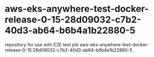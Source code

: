 # aws-eks-anywhere-test-docker-release-0-15-28d09032-c7b2-40d3-ab64-b6b4a1b22880-5
repository for use with E2E test job aws-eks-anywhere-test-docker-release-0-15:28d09032-c7b2-40d3-ab64-b6b4a1b22880-5
